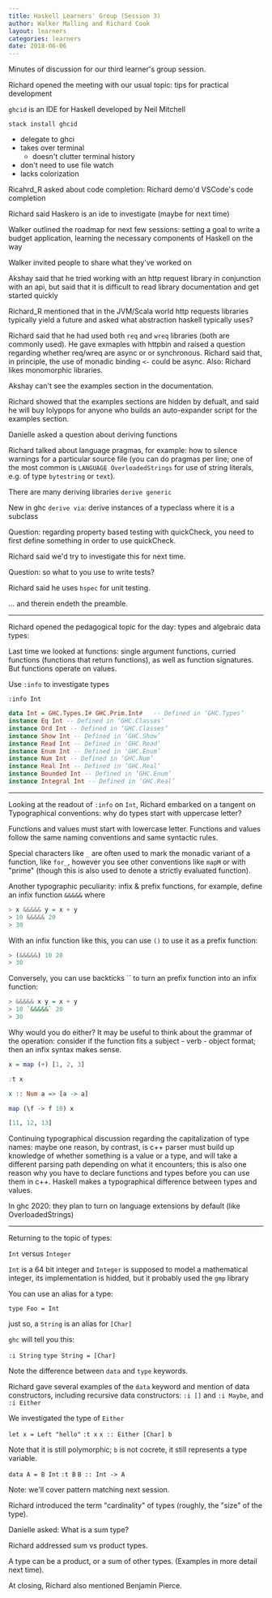 ```yaml
---
title: Haskell Learners' Group (Session 3)
author: Walker Malling and Richard Cook
layout: learners
categories: learners
date: 2018-06-06
---
```


Minutes of discussion for our third learner's group session.

<!--more-->


Richard opened the meeting with our usual topic: tips for practical development

`ghcid` is an IDE for Haskell developed by Neil Mitchell

`stack install ghcid`

- delegate to ghci
- takes over terminal
  - doesn't clutter terminal history
- don't need to use file watch
- lacks colorization

Ricahrd_R asked about code completion: Richard demo'd VSCode's code completion

Richard said Haskero is an ide to investigate (maybe for next time)

Walker outlined the roadmap for next few sessions: setting a goal to write a budget application, learning the necessary components of Haskell on the way

Walker invited people to share what they've worked on

Akshay said that he tried working with an http request library in conjunction with an api, but said that it is difficult to read library documentation and get started quickly

Richard_R mentioned that in the JVM/Scala world http requests libraries typically yield a future and asked what abstraction haskell typically uses?

Richard said that he had used both `req` and `wreq` libraries (both are commonly used).  He gave exmaples with httpbin and raised a question regarding whether req/wreq are async or or synchronous. Richard said that, in principle, the use of monadic binding `<-` could be async. Also: Richard likes monomorphic libraries.

Akshay can't see the examples section in the documentation.

Richard showed that the examples sections are hidden by defualt, and said he will buy lolypops for anyone who builds an auto-expander script for the examples section.

Danielle asked a question about deriving functions

Richard talked about language pragmas, for example: how to silence warnings for a particular source file (you can do pragmas per line; one of the most common is `LANGUAGE OverloadedStrings` for use of string literals, e.g. of type `bytestring` or `text`).

There are many deriving libraries `derive generic`

New in ghc `derive via`: derive instances of a typeclass where it is a subclass

Question: regarding property based testing with quickCheck, you need to first define something in order to use quickCheck.

Richard said we'd try to investigate this for next time.

Question: so what to you use to write tests?

Richard said he uses `hspec` for unit testing.

... and therein endeth the preamble.

---

Richard opened the pedagogical topic for the day: types and algebraic data types:

Last time we looked at functions: single argument functions, curried functions (functions that return functions), as well as function signatures.  But functions operate on values.

Use `:info` to investigate types

`:info Int`

```haskell
data Int = GHC.Types.I# GHC.Prim.Int# 	-- Defined in ‘GHC.Types’
instance Eq Int -- Defined in ‘GHC.Classes’
instance Ord Int -- Defined in ‘GHC.Classes’
instance Show Int -- Defined in ‘GHC.Show’
instance Read Int -- Defined in ‘GHC.Read’
instance Enum Int -- Defined in ‘GHC.Enum’
instance Num Int -- Defined in ‘GHC.Num’
instance Real Int -- Defined in ‘GHC.Real’
instance Bounded Int -- Defined in ‘GHC.Enum’
instance Integral Int -- Defined in ‘GHC.Real’
```

--- 

Looking at the readout of `:info` on `Int`, Richard embarked on a tangent on Typographical conventions: why do types start with uppercase letter?

Functions and values must start with lowercase letter. Functions and values follow the same naming conventions and same syntactic rules.

Special characters like `_` are often used to mark the monadic variant of a function, like `for_`, however you see other conventions like `mapM` or with "prime" (though this is also used to denote a strictly evaluated function).

Another typographic peculiarity: infix & prefix functions, for example, define an infix function `&&&&&` where

```haskell
> x &&&&& y = x + y
> 10 &&&&& 20
> 30
```

With an infix function like this, you can use `()` to use it as a prefix function:

```haskell
> (&&&&&) 10 20
> 30
```

Conversely, you can use backticks `` to turn an prefix function into an infix function:

```haskell
> &&&&& x y = x + y
> 10 `&&&&&` 20
> 30
```

Why would you do either? It may be useful to think about the grammar of the operation: consider if the function fits a subject - verb - object format; then an infix syntax makes sense.

```haskell
x = map (+) [1, 2, 3]

:t x

x :: Num a => [a -> a]

map (\f -> f 10) x

[11, 12, 13]

```

Continuing typographical discussion regarding the capitalization of type names: maybe one reason, by contrast, is c++ parser must build up knowledge of whether something is a value or a type, and will take a different parsing path depending on what it encounters; this is also one reason why you have to declare functions and types before you can use them in c++.  Haskell makes a typographical difference between types and values.

In ghc 2020: they plan to turn on language extensions by default (like OverloadedStrings)

---

Returning to the topic of types:

`Int` versus `Integer`

`Int` is a 64 bit integer and `Integer` is supposed to model a mathematical integer, its implementation is hidded, but it probably used the `gmp` library

You can use an alias for a type:

`type Foo = Int`

just so, a `String` is an alias for `[Char]`

`ghc` will tell you this:

`:i String`
`type String = [Char]`

Note the difference between `data` and `type` keywords.

Richard gave several examples of the `data` keyword and mention of data constructors, including recursive data constructors: `:i []` and `:i Maybe`, and `:i Either`

We investigated the type of `Either`

`let x = Left "hello"`
`:t x`
`x :: Either [Char] b`

Note that it is still polymorphic; `b` is not cocrete, it still represents a type variable.

`data A = B Int`
`:t B`
`B :: Int -> A`

Note: we'll cover pattern matching next session.

Richard introduced the term "cardinality" of types (roughly, the "size" of the type).

Danielle asked: What is a sum type?

Richard addressed sum vs product types. 

A type can be a product, or a sum of other types. (Examples in more detail next time).

At closing, Richard also mentioned Benjamin Pierce.
